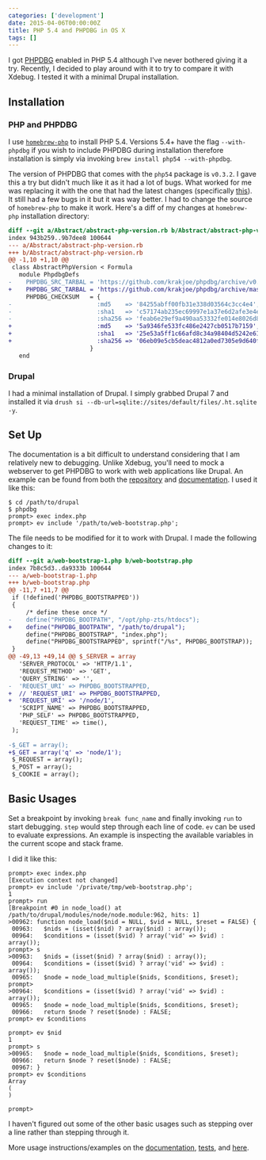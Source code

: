 ```yaml
---
categories: ['development']
date: 2015-04-06T00:00:00Z
title: PHP 5.4 and PHPDBG in OS X
tags: []
---
```


I got [PHPDBG](http://phpdbg.com/) enabled in PHP 5.4 although I've never bothered giving it a try. Recently, I decided to play around with it to try to compare it with Xdebug. I tested it with a minimal Drupal installation.

## Installation

### PHP and PHPDBG

I use [`homebrew-php`](https://github.com/Homebrew/homebrew-php) to install PHP 5.4. Versions 5.4+ have the flag `--with-phpdbg` if you wish to include PHPDBG during installation therefore installation is simply via invoking `brew install php54 --with-phpdbg`.

The version of PHPDBG that comes with the `php54` package is `v0.3.2`. I gave this a try but didn't much like it as it had a lot of bugs. What worked for me was replacing it with the one that had the latest changes (specifically [this](https://github.com/krakjoe/phpdbg/commit/c6802cdf5f4f0da213b365510df056b177d5c7e2)). It still had a few bugs in it but it was way better. I had to change the source of `homebrew-php` to make it work. Here's a diff of my changes at `homebrew-php` installation directory:

```diff
diff --git a/Abstract/abstract-php-version.rb b/Abstract/abstract-php-version.rb
index 943b259..9b7dee8 100644
--- a/Abstract/abstract-php-version.rb
+++ b/Abstract/abstract-php-version.rb
@@ -1,10 +1,10 @@
 class AbstractPhpVersion < Formula
   module PhpdbgDefs
-    PHPDBG_SRC_TARBAL = 'https://github.com/krakjoe/phpdbg/archive/v0.3.2.tar.gz'
+    PHPDBG_SRC_TARBAL = 'https://github.com/krakjoe/phpdbg/archive/master.tar.gz'
     PHPDBG_CHECKSUM   = {
-                        :md5    => '84255abff00fb31e338d03564c3cc4e4',
-                        :sha1   => 'c57174ab235ec69997e1a37e6d2afe3e4edfb749',
-                        :sha256 => 'feab6e29ef9a490aa53332fe014e8026d89d970acc5105f37330b2f31e711bbd',
+                        :md5    => '5a9346fe533fc486e2427cb0517b7159',
+                        :sha1   => '25e53a5ff1c66afd8c34a98404d5242e61b4d55b',
+                        :sha256 => '06eb09e5cb5deac4812a0ed7305e9d640f1ec6b6fbfdc6ea9a24bf7ea9d01929',
                       }
   end
```

### Drupal

I had a minimal installation of Drupal. I simply grabbed Drupal 7 and installed it via `drush si --db-url=sqlite://sites/default/files/.ht.sqlite -y`.

## Set Up

The documentation is a bit difficult to understand considering that I am relatively new to debugging. Unlike Xdebug, you'll need to mock a webserver to get PHPDBG to work with web applications like Drupal. An example can be found from both the [repository](https://github.com/krakjoe/phpdbg/blob/master/web-bootstrap.php) and [documentation](http://phpdbg.com/docs/mocking-webserver). I used it like this:

```shell
$ cd /path/to/drupal
$ phpdbg
prompt> exec index.php
prompt> ev include '/path/to/web-bootstrap.php';
```

The file needs to be modified for it to work with Drupal. I made the following changes to it:

```diff
diff --git a/web-bootstrap-1.php b/web-bootstrap.php
index 7b8c5d3..da9333b 100644
--- a/web-bootstrap-1.php
+++ b/web-bootstrap.php
@@ -11,7 +11,7 @@
 if (!defined('PHPDBG_BOOTSTRAPPED')) 
 {
     /* define these once */
-    define("PHPDBG_BOOTPATH", "/opt/php-zts/htdocs");
+    define("PHPDBG_BOOTPATH", "/path/to/drupal");
     define("PHPDBG_BOOTSTRAP", "index.php");
     define("PHPDBG_BOOTSTRAPPED", sprintf("/%s", PHPDBG_BOOTSTRAP)); 
 }
@@ -49,13 +49,14 @@ $_SERVER = array
   'SERVER_PROTOCOL' => 'HTTP/1.1',
   'REQUEST_METHOD' => 'GET',
   'QUERY_STRING' => '',
-  'REQUEST_URI' => PHPDBG_BOOTSTRAPPED,
+  // 'REQUEST_URI' => PHPDBG_BOOTSTRAPPED,
+  'REQUEST_URI' => '/node/1',
   'SCRIPT_NAME' => PHPDBG_BOOTSTRAPPED,
   'PHP_SELF' => PHPDBG_BOOTSTRAPPED,
   'REQUEST_TIME' => time(),
 );
 
-$_GET = array();
+$_GET = array('q' => 'node/1');
 $_REQUEST = array();
 $_POST = array();
 $_COOKIE = array();
```

## Basic Usages

Set a breakpoint by invoking `break func_name` and finally invoking `run` to start debugging. `step` would step through each line of code. `ev` can be used to evaluate expressions. An example is inspecting the available variables in the current scope and stack frame.

I did it like this:

```shell
prompt> exec index.php
[Execution context not changed]
prompt> ev include '/private/tmp/web-bootstrap.php';
1
prompt> run
[Breakpoint #0 in node_load() at /path/to/drupal/modules/node/node.module:962, hits: 1]
>00962: function node_load($nid = NULL, $vid = NULL, $reset = FALSE) {
 00963:   $nids = (isset($nid) ? array($nid) : array());
 00964:   $conditions = (isset($vid) ? array('vid' => $vid) : array());
prompt> s
>00963:   $nids = (isset($nid) ? array($nid) : array());
 00964:   $conditions = (isset($vid) ? array('vid' => $vid) : array());
 00965:   $node = node_load_multiple($nids, $conditions, $reset);
prompt>
>00964:   $conditions = (isset($vid) ? array('vid' => $vid) : array());
 00965:   $node = node_load_multiple($nids, $conditions, $reset);
 00966:   return $node ? reset($node) : FALSE;
prompt> ev $conditions

prompt> ev $nid
1
prompt> s
>00965:   $node = node_load_multiple($nids, $conditions, $reset);
 00966:   return $node ? reset($node) : FALSE;
 00967: }
prompt> ev $conditions
Array
(
)

prompt>
```

I haven't figured out some of the other basic usages such as stepping over a line rather than stepping through it.

More usage instructions/examples on the [documentation](http://phpdbg.com/docs), [tests](https://github.com/krakjoe/phpdbg/tree/master/tests), and [here](https://github.com/bwoebi/phpdbg-docs).

